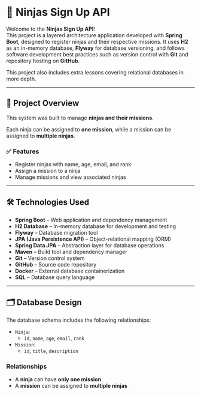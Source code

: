 # 🥷 Ninjas Sign Up API

Welcome to the **Ninjas Sign Up API**!  
This project is a layered architecture application developed with **Spring Boot**, designed to register ninjas and their respective missions. It uses **H2** as an in-memory database, **Flyway** for database versioning, and follows software development best practices such as version control with **Git** and repository hosting on **GitHub**.

This project also includes extra lessons covering relational databases in more depth.

---

## 🧭 Project Overview

This system was built to manage **ninjas and their missions**.

Each ninja can be assigned to **one mission**, while a mission can be assigned to **multiple ninjas**.

### ✅ Features

- Register ninjas with name, age, email, and rank
- Assign a mission to a ninja
- Manage missions and view associated ninjas

---

## 🛠️ Technologies Used

- **Spring Boot** – Web application and dependency management
- **H2 Database** – In-memory database for development and testing
- **Flyway** – Database migration tool
- **JPA (Java Persistence API)** – Object-relational mapping (ORM)
- **Spring Data JPA** – Abstraction layer for database operations
- **Maven** – Build tool and dependency manager
- **Git** – Version control system
- **GitHub** – Source code repository
- **Docker** – External database containerization
- **SQL** – Database query language

---

## 🗂️ Database Design

The database schema includes the following relationships:

- `Ninja`:
    - `id`, `name`, `age`, `email`, `rank`
- `Mission`:
    - `id`, `title`, `description`

### Relationships

- A **ninja** can have **only one mission**
- A **mission** can be assigned to **multiple ninjas**
